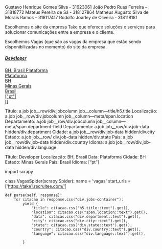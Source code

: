 Gustavo Henrique Gomes Silva - 31623061
João Pedro Ruas Ferreira – 31818772
Mateus Pereira de Sá - 318127864
Matheus Augusto Silva de Morais Ramos – 318117417
Rodolfo Joarley de Oliveira - 318118181

Escolhemos o site da empresa Take que oferece soluções e serviços para solucionar comunicações entre a empresa e o cliente. 

Escolhemos Vagas (que são as vagas da empresa que estão sendo disponibilizadas no momento) do site da empresa.


<a class="job job__row" id="job-476395" href="/o/developer-220">          
        <div class="job__column job__column--title">
            <h5 class="title">
              Developer            </h5>
          </div>
          <div class="job__column job__column--meta">
            <span class="location">
              BH, Brasil            </span>
                          <span class="department-field">
                Plataforma              </span>
                      </div>
          <div class="job-data hidden">
            <div class="department">
              Plataforma            </div>
            <div class="city">
              BH            </div>
            <div class="state">
              Minas Gerais            </div>
            <div class="country">
              Brasil            </div>
            <div class="language">
              ["pt"]            </div>
            <div class="tag">
              []            </div>
          </div>
        </a>


Titulo: a.job job__row/div.jobcolumn job__column—title/h5.title
Localização: a.job job__row/div.jobcolumn job__column—meta/span.location
Departamento: a.job job__row/div.jobcolumn job__column—meta/span.department-field
Departamento: a.job job__row/div.job-data hidden/div.department
Cidade: a.job job__row/div.job-data hidden/div.city
Estado: a.job job__row/ div.job-data hidden/div.state
Pais: a.job job__row/div.job-data hidden/div.country
Idioma: a.job job__row/div.job-data hidden/div.language

Título: Developer
Localização: BH, Brasil
Data: Plataforma
Cidade: BH
Estado: Minas Gerais
País: Brasil
Idioma: [“pt”]

import scrapy


class VagasSpider(scrapy.Spider):
    name = 'vagas'
    start_urls = ['https://take1.recruitee.com/']

    def parse(self, response):
        for citacao in response.css("div.jobs-container"):
            yield {
                "title": citacao.css("h5.title::text").get(),
                "location": citacao.css("span.location::text").get(),
                "data": citacao.css("div.department::text").get(),
                "city": citacao.css("div.city::text").get(),
                "state": citacao.css("div.state::text").get(),
                "country": citacao.css("div.country::text").get(),
                "language": citacao.css("div.language::text").get(),

            }






